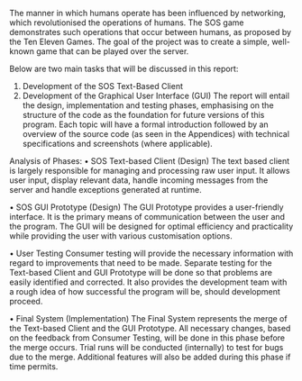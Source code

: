 
The manner in which humans operate has been influenced by networking, which revolutionised the operations of humans. The SOS game demonstrates such operations that occur between humans, as proposed by the Ten Eleven Games. The goal of the project was to create a simple, well-known game that can be played over the server. 

Below are two main tasks that will be discussed in this report:
1.	Development of the SOS Text-Based Client
2.	Development of the Graphical User Interface (GUI)
The report will entail the design, implementation and testing phases, emphasising on the structure of the code as the foundation for future versions of this program. Each topic will have a formal introduction followed by an overview of the source code (as seen in the Appendices) with technical specifications and screenshots (where applicable).

Analysis of Phases:
•	SOS Text-based Client (Design)
The text based client is largely responsible for managing and processing raw user input. It allows user input, display relevant data, handle incoming messages from the server and handle exceptions generated at runtime.

•	SOS GUI Prototype (Design)
The GUI Prototype provides a user-friendly interface. It is the primary means of communication between the user and the program. The GUI will be designed for optimal efficiency and practicality while providing the user with various customisation options.

•	User Testing
Consumer testing will provide the necessary information with regard to improvements that need to be made. Separate testing for the Text-based Client and GUI Prototype will be done so that problems are easily identified and corrected. It also provides the development team with a rough idea of how successful the program will be, should development proceed.


•	Final System (Implementation)
The Final System represents the merge of the Text-based Client and the GUI Prototype. All necessary changes, based on the feedback from Consumer Testing, will be done in this phase before the merge occurs. Trial runs will be conducted (internally) to test for bugs due to the merge. Additional features will also be added during this phase if time permits.
